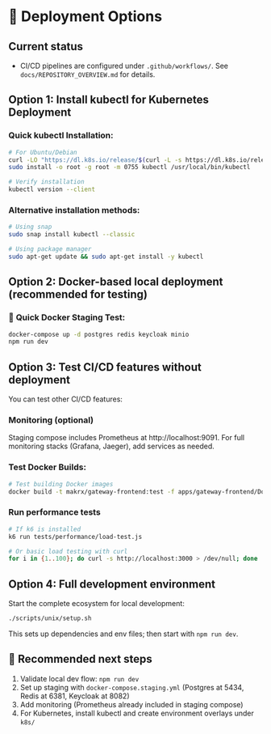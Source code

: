 # 🚀 Deployment Options

## Current status

- CI/CD pipelines are configured under `.github/workflows/`. See `docs/REPOSITORY_OVERVIEW.md` for details.

## Option 1: Install kubectl for Kubernetes Deployment

### Quick kubectl Installation:

```bash
# For Ubuntu/Debian
curl -LO "https://dl.k8s.io/release/$(curl -L -s https://dl.k8s.io/release/stable.txt)/bin/linux/amd64/kubectl"
sudo install -o root -g root -m 0755 kubectl /usr/local/bin/kubectl

# Verify installation
kubectl version --client
```

### Alternative installation methods:

```bash
# Using snap
sudo snap install kubectl --classic

# Using package manager
sudo apt-get update && sudo apt-get install -y kubectl
```

## Option 2: Docker-based local deployment (recommended for testing)

### 🎯 **Quick Docker Staging Test:**

```bash
docker-compose up -d postgres redis keycloak minio
npm run dev
```

## Option 3: Test CI/CD features without deployment

You can test other CI/CD features:

### Monitoring (optional)

Staging compose includes Prometheus at http://localhost:9091. For full monitoring stacks (Grafana, Jaeger), add services as needed.

### **Test Docker Builds:**

```bash
# Test building Docker images
docker build -t makrx/gateway-frontend:test -f apps/gateway-frontend/Dockerfile .
```

### Run performance tests

```bash
# If k6 is installed
k6 run tests/performance/load-test.js

# Or basic load testing with curl
for i in {1..100}; do curl -s http://localhost:3000 > /dev/null; done
```

## Option 4: Full development environment

Start the complete ecosystem for local development:

```bash
./scripts/unix/setup.sh
```

This sets up dependencies and env files; then start with `npm run dev`.

## 🎯 Recommended next steps

1. Validate local dev flow: `npm run dev`
2. Set up staging with `docker-compose.staging.yml` (Postgres at 5434, Redis at 6381, Keycloak at 8082)
3. Add monitoring (Prometheus already included in staging compose)
4. For Kubernetes, install kubectl and create environment overlays under `k8s/`

